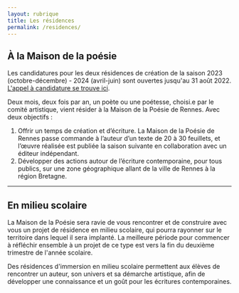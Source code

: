 ```yaml
---
layout: rubrique
title: Les résidences
permalink: /residences/
---
```


## À la Maison de la poésie

Les candidatures pour les deux résidences de création de la saison 2023 (octobre-décembre) - 2024 (avril-juin) sont ouvertes jusqu'au 31 août 2022. [L'appel à candidature se trouve ici](/appel/2022/05/02/appels-residences-23-24.html).

Deux mois, deux fois par an, un poète ou une poétesse, choisi.e par le comité artistique, vient résider à la Maison de la Poésie de Rennes. Avec deux objectifs&nbsp;:

1. Offrir un temps de création et d’écriture. La Maison de la Poésie de Rennes passe commande à l’auteur d’un texte de 20 à 30 feuillets, et l’œuvre réalisée est publiée la saison suivante en collaboration avec un éditeur indépendant.
2. Développer des actions autour de l’écriture contemporaine, pour tous publics, sur une zone géographique allant de la ville de Rennes à la région Bretagne.

<div id="list_res"></div>

- - -

## En milieu scolaire

La Maison de la Poésie sera ravie de vous rencontrer et de construire avec vous un projet de résidence en milieu scolaire, qui pourra rayonner sur le territoire dans lequel il sera implanté. La meilleure période pour commencer à réfléchir ensemble à un projet de ce type est vers la fin du deuxième trimestre de l'année scolaire.

Des résidences d'immersion en milieu scolaire permettent aux élèves de rencontrer un auteur, son univers et sa démarche artistique, afin de développer une connaissance et un goût pour les écritures contemporaines.

<div id="list_res_scol"></div>